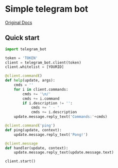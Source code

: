 # Simple telegram bot
[Original Docs](https://github.com/python-telegram-bot/python-telegram-bot/wiki/)
## Quick start
```python
import telegram_bot

token = 'TOKEN'
client = telegram_bot.client(token)
client.whitelist = [YOURID]

@client.command()
def help(update, args):
    cmds = ''
    for i in client.commands:
        cmds += '\n/'
        cmds += i.command
        if i.description != '':
            cmds += ' - '
            cmds += i.description
    update.message.reply_text('Commands:'+cmds)

@client.command('ping')
def ping(update, context):
    update.message.reply_text('Pong!')

@client.message
def handler(update, context):
    update.message.reply_text(update.message.text)

client.start()
```
